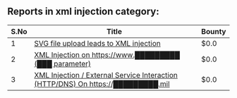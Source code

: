 ## Reports in xml injection category:
| S.No | Title | Bounty |
| ---- | ----- | ------ |
| 1 | [SVG file upload leads to XML injection](https://hackerone.com/reports/845832) | $0.0 |
| 2 | [XML Injection on https://www.█████████ (███ parameter)](https://hackerone.com/reports/997381) | $0.0 |
| 3 | [XML Injection / External Service Interaction (HTTP/DNS) On https://█████████.mil](https://hackerone.com/reports/1150799) | $0.0 |